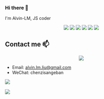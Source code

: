 ### Hi there 👋

I'm Alvin-LM, JS coder

<div align="center">
  <img src="https://img.shields.io/badge/-JavaScripe-vin?style=flat&logo=javascript&logoColor=white">
  <img src="https://img.shields.io/badge/-TypeScript-vin?style=flat&logo=typescript&logoColor=white">
  <img src="https://img.shields.io/badge/-Vue-vin?style=flat&logo=vue.js&logoColor=white">
  <img src="https://img.shields.io/badge/-React-vin?style=flat&logo=react&logoColor=white">
  <img src="https://img.shields.io/badge/-Node.js-vin?style=flat&logo=Node.js&logoColor=white">
  <img src="https://img.shields.io/badge/wechat_miniprogram-vin?style=flat&logo=wechat&logoColor=white">
</div>

## Contact me 📫 

<div align="center">
  <img align="center" src="https://profile-counter.glitch.me/Alvin-LM/count.svg" />
</div>

- Email: alvin.lm.liu@gmail.com
- WeChat: chenzisangeban

<div>
  <a href="https://github.com/Alvin-LM">
    <img align="center" src="https://github-readme-stats.vercel.app/api?username=Alvin-LM&show_icons=true&count_privat&theme=tokyonight" />
  </a>
</div>

<br />

<div>
  <a href="https://github.com/Alvin-LM">
    <img align="center" src="https://github-readme-stats.vercel.app/api/top-langs/?username=Alvin-Lm&layout=compact&theme=tokyonight" />
  </a>
</div>
